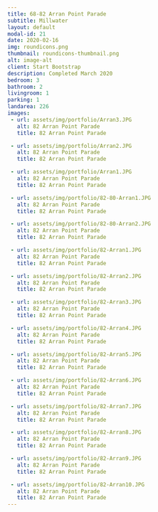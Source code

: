 ```yaml
---
title: 68-82 Arran Point Parade
subtitle: Millwater
layout: default
modal-id: 21
date: 2020-02-16
img: roundicons.png
thumbnail: roundicons-thumbnail.png
alt: image-alt
client: Start Bootstrap
description: Completed March 2020
bedroom: 3
bathroom: 2
livingroom: 1
parking: 1
landarea: 226
images:
 - url: assets/img/portfolio/Arran3.JPG
   alt: 82 Arran Point Parade
   title: 82 Arran Point Parade

 - url: assets/img/portfolio/Arran2.JPG
   alt: 82 Arran Point Parade
   title: 82 Arran Point Parade

 - url: assets/img/portfolio/Arran1.JPG
   alt: 82 Arran Point Parade
   title: 82 Arran Point Parade

 - url: assets/img/portfolio/82-80-Arran1.JPG
   alt: 82 Arran Point Parade
   title: 82 Arran Point Parade

 - url: assets/img/portfolio/82-80-Arran2.JPG
   alt: 82 Arran Point Parade
   title: 82 Arran Point Parade

 - url: assets/img/portfolio/82-Arran1.JPG
   alt: 82 Arran Point Parade
   title: 82 Arran Point Parade

 - url: assets/img/portfolio/82-Arran2.JPG
   alt: 82 Arran Point Parade
   title: 82 Arran Point Parade

 - url: assets/img/portfolio/82-Arran3.JPG
   alt: 82 Arran Point Parade
   title: 82 Arran Point Parade

 - url: assets/img/portfolio/82-Arran4.JPG
   alt: 82 Arran Point Parade
   title: 82 Arran Point Parade

 - url: assets/img/portfolio/82-Arran5.JPG
   alt: 82 Arran Point Parade
   title: 82 Arran Point Parade

 - url: assets/img/portfolio/82-Arran6.JPG
   alt: 82 Arran Point Parade
   title: 82 Arran Point Parade

 - url: assets/img/portfolio/82-Arran7.JPG
   alt: 82 Arran Point Parade
   title: 82 Arran Point Parade

 - url: assets/img/portfolio/82-Arran8.JPG
   alt: 82 Arran Point Parade
   title: 82 Arran Point Parade

 - url: assets/img/portfolio/82-Arran9.JPG
   alt: 82 Arran Point Parade
   title: 82 Arran Point Parade

 - url: assets/img/portfolio/82-Arran10.JPG
   alt: 82 Arran Point Parade
   title: 82 Arran Point Parade
---
```

